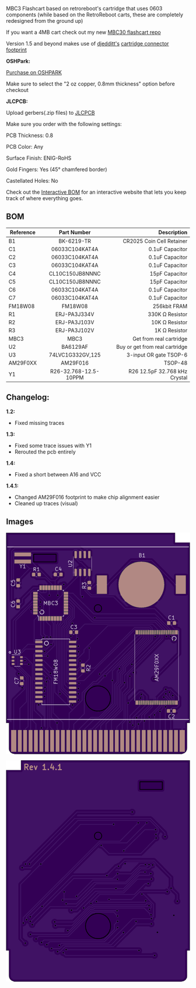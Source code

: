 MBC3 Flashcart based on retroreboot's cartridge that uses 0603 components (while based on the RetroReboot carts, these are completely redesigned from the ground up)

If you want a 4MB cart check out my new [MBC30 flashcart repo](https://github.com/HDR/MBC30-Flashcart)

Version 1.5 and beyond makes use of [djedditt's](https://github.com/djedditt/) [cartridge connector footprint](https://github.com/djedditt/kicad-gamepaks)

**OSHPark:**

[Purchase on OSHPARK](https://oshpark.com/shared_projects/wMkFYoI9)

Make sure to select the "2 oz copper, 0.8mm thickness" option before checkout


**JLCPCB:**

Upload gerbers(.zip files) to [JLCPCB](http://jlcpcb.com)

Make sure you order with the following settings:

PCB Thickness: 0.8

PCB Color: Any

Surface Finish: ENIG-RoHS

Gold Fingers: Yes (45° chamfered border)

Castellated Holes: No


Check out the [Interactive BOM](https://hdr.github.io/ibom/MBC3-Flashcart) for an interactive website that lets you keep track of where everything goes.

## BOM

| Reference        | Part Number           | Description  |
| ------------- |:-------------:| -----:|
| B1 | BK-6219-TR | CR2025 Coin Cell Retainer |
| C1 | 06033C104KAT4A | 0.1uF Capacitor |
| C2 | 06033C104KAT4A | 0.1uF Capacitor |
| C3 | 06033C104KAT4A | 0.1uF Capacitor |
| C4 | CL10C150JB8NNNC | 15pF Capacitor |
| C5 | CL10C150JB8NNNC | 15pF Capacitor |
| C6 | 06033C104KAT4A | 0.1uF Capacitor |
| C7 | 06033C104KAT4A | 0.1uF Capacitor |
| FM18W08 | FM18W08 | 256kbit FRAM |
| R1 | ERJ-PA3J334V | 330K Ω Resistor |
| R2 | ERJ-PA3J103V | 10K Ω Resistor |
| R3 | ERJ-PA3J102V | 1K Ω Resistor |
| MBC3 | MBC3 | Get from real cartridge |
| U2 | BA6129AF | Buy or get from real cartridge |
| U3 | 74LVC1G332GV,125 | 3-input OR gate TSOP-6 |
| AM29F0XX | AM29F016 | TSOP-48 |
| Y1 | R26-32.768-12.5-10PPM | R26 12.5pF 32.768 kHz Crystal |

## Changelog:

**1.2:**
- Fixed missing traces

**1.3:**
- Fixed some trace issues with Y1
- Rerouted the pcb entirely

**1.4:**
- Fixed a short between A16 and VCC

**1.4.1:**
- Changed AM29F016 footprint to make chip alignment easier
- Cleaned up traces (visual)


## Images

![Front](front.png)


![Back](back.png)

